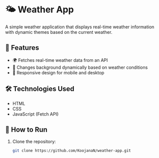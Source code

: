 # 🌤 Weather App

A simple weather application that displays real-time weather information with dynamic themes based on the current weather.

## 📌 Features
- 🌍 Fetches real-time weather data from an API
- 🎨 Changes background dynamically based on weather conditions
- 📱 Responsive design for mobile and desktop

## 🛠 Technologies Used
- HTML
- CSS
- JavaScript (Fetch API)

## 🚀 How to Run
1. Clone the repository:
   ```sh
   git clone https://github.com/KoojanaN/weather-app.git
